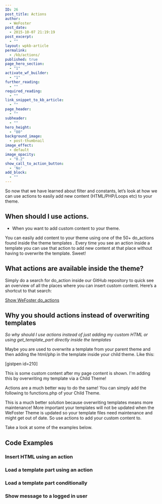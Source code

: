 ```yaml
---
ID: 26
post_title: Actions
author:
  - WeFoster
post_date:
  - 2015-10-07 21:19:19
post_excerpt:
  - ""
layout: wpkb-article
permalink:
  - /kb/actions/
published: true
page_hero_section:
  - "1"
activate_wf_builder:
  - "1"
further_reading:
  - ""
required_reading:
  - ""
link_snippet_to_kb_article:
  - ""
page_header:
  - ""
subheader:
  - ""
hero_height:
  - "80"
background_image:
  - post-thumbnail
image_effect:
  - default
image_opacity:
  - "0.2"
show_call_to_action_button:
  - 'No'
add_block:
  - ""
---
```

So now that we have learned about filter and constants, let’s look at how we can use actions to easily add new content (HTML/PHP/Loops etc) to your theme.

## When should I use actions.

*   When you want to add custom content to your theme.

You can easily add content to your theme using one of the 50+ do_actions found inside the theme templates . Every time you see an action inside a template you can use that action to add new content at that place without having to overwrite the template. Sweet!

## What actions are available inside the theme?

Simply do a search for do_action inside our GitHub repository to quick see an overview of all the places where you can insert custom content. Here’s a shortcut to that search:

[Show WeFoster do_actions][1]

## Why you should actions instead of overwriting templates

*So why should I use actions instead of just adding my custom HTML or using get_template_part directly inside the templates*

Maybe you are used to overwrite a template from your parent theme and then adding the html/php in the template inside your child theme. Like this:

[gistpen id=210]

This is some custom content after my page content is shown. I'm adding this by overwriting my template via a Child Theme!

Actions are a much better way to do the same! You can simply add the following to functions.php of your Child Theme.

This is a much better solution because overwriting templates means more maintenance! More important your templates will not be updated when the WeFoster Theme is updated so your template files need maintenance and might get out of date. So use actions to add your custom content to.

Take a look at some of the examples below.

## Code Examples

### Insert HTML using an action

### Load a template part using an action

### Load a template part conditionally

### Show message to a logged in user

 [1]: https://github.com/WeFoster/wefoster/search?utf8=%E2%9C%93&q=do_action